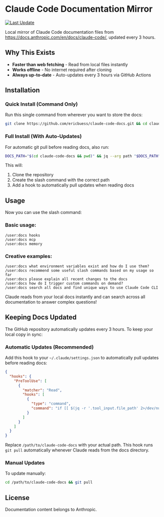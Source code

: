 # Claude Code Documentation Mirror

[![Last Update](https://img.shields.io/github/last-commit/ericbuess/claude-code-docs/main.svg?label=docs%20updated)](https://github.com/ericbuess/claude-code-docs/commits/main)

Local mirror of Claude Code documentation files from https://docs.anthropic.com/en/docs/claude-code/, updated every 3 hours.

## Why This Exists

- **Faster than web fetching** - Read from local files instantly
- **Works offline** - No internet required after cloning
- **Always up-to-date** - Auto-updates every 3 hours via GitHub Actions

## Installation

### Quick Install (Command Only)

Run this single command from wherever you want to store the docs:

```bash
git clone https://github.com/ericbuess/claude-code-docs.git && cd claude-code-docs && echo "$(pwd)/ contains a local update copy of all docs for Claude Code and is faster for you to access. Please use a Read task to research Claude Code docs there (rather than a web fetch) and tell me about the following: \$ARGUMENTS" > ~/.claude/commands/docs.md && cd .. && echo "✅ Installation complete! Use /user:docs to access documentation."
```

### Full Install (With Auto-Updates)

For automatic git pull before reading docs, also run:

```bash
DOCS_PATH="$(cd claude-code-docs && pwd)" && jq --arg path "$DOCS_PATH" '.hooks.PreToolUse = [(.hooks.PreToolUse // [])[] | select(.matcher != "Read")] + [{"matcher": "Read", "hooks": [{"type": "command", "command": ("if [[ $(jq -r .tool_input.file_path 2>/dev/null) == *" + $path + "/* ]]; then cd " + $path + " && git pull --quiet; fi")}]}]' ~/.claude/settings.json > ~/.claude/settings.json.tmp && mv ~/.claude/settings.json.tmp ~/.claude/settings.json 2>/dev/null || echo '{"hooks":{"PreToolUse":[{"matcher":"Read","hooks":[{"type":"command","command":"if [[ $(jq -r .tool_input.file_path 2>/dev/null) == *'$DOCS_PATH'/* ]]; then cd '$DOCS_PATH' && git pull --quiet; fi"}]}]}}' > ~/.claude/settings.json && echo "✅ Auto-update hook installed!"
```

This will:
1. Clone the repository
2. Create the slash command with the correct path
3. Add a hook to automatically pull updates when reading docs

## Usage

Now you can use the slash command:

### Basic usage:
```
/user:docs hooks
/user:docs mcp
/user:docs memory
```

### Creative examples:
```
/user:docs what environment variables exist and how do I use them?
/user:docs recommend some useful slash commands based on my usage so far
/user:docs please explain all recent changes to the docs
/user:docs how do I trigger custom commands on demand?
/user:docs search all docs and find unique ways to use Claude Code CLI
```

Claude reads from your local docs instantly and can search across all documentation to answer complex questions!

## Keeping Docs Updated

The GitHub repository automatically updates every 3 hours. To keep your local copy in sync:

### Automatic Updates (Recommended)

Add this hook to your `~/.claude/settings.json` to automatically pull updates before reading docs:

```json
{
  "hooks": {
    "PreToolUse": [
      {
        "matcher": "Read",
        "hooks": [
          {
            "type": "command",
            "command": "if [[ $(jq -r '.tool_input.file_path' 2>/dev/null) == */claude-code-docs/* ]]; then cd /path/to/claude-code-docs && git pull --quiet; fi"
          }
        ]
      }
    ]
  }
}
```

Replace `/path/to/claude-code-docs` with your actual path. This hook runs `git pull` automatically whenever Claude reads from the docs directory.

### Manual Updates

To update manually:
```bash
cd /path/to/claude-code-docs && git pull
```

## License

Documentation content belongs to Anthropic.